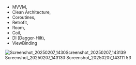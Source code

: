 - MVVM,
- Clean Architecture,
- Coroutines,
- Retrofit,
- Room,
- Coil,
- DI (Dagger-Hilt),
- ViewBinding

![Screenshot_20250207_1430![Screenshot_20250207_143139](https://github.com/user-attachments/assets/a8369ebf-09fd-4eea-be0b-2573123ee2b4)
![Screenshot_20250207_143130](https://github.com/user-attachments/assets/076b1c6c-c3ae-47d9-85a9-a50a6b7b6503)
![Screenshot_20250207_143111](https://github.com/user-attachments/assets/c26edcf6-d557-4f2f-a374-d5c1b558de9f)
53](https://github.com/user-attachments/assets/85704166-e0ee-4393-8799-5838644d7072)


